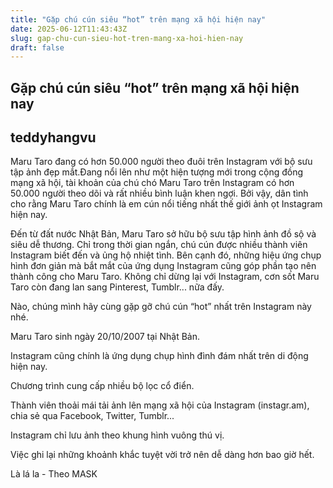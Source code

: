 ```yaml
---
title: "Gặp chú cún siêu “hot” trên mạng xã hội hiện nay"
date: 2025-06-12T11:43:43Z
slug: gap-chu-cun-sieu-hot-tren-mang-xa-hoi-hien-nay
draft: false
---
```


## Gặp chú cún siêu “hot” trên mạng xã hội hiện nay

## teddyhangvu

Maru Taro đang có hơn 50.000 người theo đuôi trên Instagram với bộ sưu tập ảnh đẹp mắt.Đang nổi lên như một hiện tượng mới trong cộng đồng mạng xã hội, tài khoản của chú chó Maru Taro trên Instagram có hơn 50.000 người theo dõi và rất nhiều bình luận khen ngợi. Bởi vậy, dân tình cho rằng Maru Taro chính là em cún nổi tiếng nhất thế giới ảnh ọt Instagram hiện nay.
 
Đến từ đất nước Nhật Bản, Maru Taro sở hữu bộ sưu tập hình ảnh đồ sộ và siêu dễ thương. Chỉ trong thời gian ngắn, chú cún được nhiều thành viên Instagram biết đến và ủng hộ nhiệt tình. Bên cạnh đó, những hiệu ứng chụp hình đơn giản mà bắt mắt của ứng dụng Instagram cũng góp phần tạo nên thành công cho Maru Taro. Không chỉ dừng lại với Instagram, cơn sốt Maru Taro còn đang lan sang Pinterest, Tumblr... nữa đấy.
 
Nào, chúng mình hãy cùng gặp gỡ chú cún “hot” nhất trên Instagram này nhé.
 
 
Maru Taro sinh ngày 20/10/2007 tại Nhật Bản.


Instagram cũng chính là ứng dụng chụp hình đình đám nhất trên di động hiện nay.


Chương trình cung cấp nhiều bộ lọc cổ điển.


Thành viên thoải mái tải ảnh lên mạng xã hội của Instagram (instagr.am),
chia sẻ qua Facebook, Twitter, Tumblr... 


Instagram chỉ lưu ảnh theo khung hình vuông thú vị.


Việc ghi lại những khoảnh khắc tuyệt vời trở nên dễ dàng hơn bao giờ hết.
































































Là lá la - Theo MASK